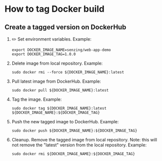 # How to tag Docker build

## Create a tagged version on DockerHub

1. :pencil2: Set environment variables.  Example:

    ```console
    export DOCKER_IMAGE_NAME=senzing/web-app-demo
    export DOCKER_IMAGE_TAG=1.0.0
    ```

1. Delete image from local repository.  Example:

    ```console
    sudo docker rmi --force ${DOCKER_IMAGE_NAME}:latest
    ```

1. Pull latest image from DockerHub.  Example:

    ```console
    sudo docker pull ${DOCKER_IMAGE_NAME}:latest
    ```

1. Tag the image.  Example:

    ```console
    sudo docker tag ${DOCKER_IMAGE_NAME}:latest ${DOCKER_IMAGE_NAME}:${DOCKER_IMAGE_TAG}
    ```

1. Push the new tagged image to DockerHub.  Example:

    ```console
    sudo docker push ${DOCKER_IMAGE_NAME}:${DOCKER_IMAGE_TAG}
    ```

1. Cleanup.
   Remove the tagged image from local repository.
   Note: this will not remove the "latest" version from the local repository.
   Example:

    ```console
    sudo docker rmi ${DOCKER_IMAGE_NAME}:${DOCKER_IMAGE_TAG}
    ```
